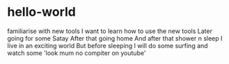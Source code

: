 # hello-world
familiarise with new tools
I want to learn how to use the new tools
Later going for some Satay
After that going home
And after that shower n sleep
I live in an exciting world
But before sleeping I will do some surfing and watch some 'look mum no compiter on youtube'
